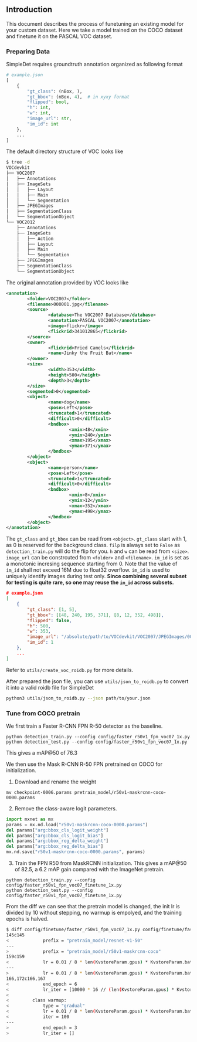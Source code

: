 ## Introduction
This document describes the process of funetuning an existing model for your custom dataset. Here we take a model trained on the COCO dataset and finetune it on the PASCAL VOC dataset.

### Preparing Data
SimpleDet requires groundtruth annotation organized as following format
```python
# example.json
[
    {
        "gt_class": (nBox, ),
        "gt_bbox": (nBox, 4),  # in xyxy format
        "flipped": bool,
        "h": int,
        "w": int,
        "image_url": str,
        "im_id": int
    },
    ...
]
```

The default directory structure of VOC looks like
```bash
$ tree -d
VOCdevkit
├── VOC2007
│   ├── Annotations
│   ├── ImageSets
│   │   ├── Layout
│   │   ├── Main
│   │   └── Segmentation
│   ├── JPEGImages
│   ├── SegmentationClass
│   └── SegmentationObject
└── VOC2012
    ├── Annotations
    ├── ImageSets
    │   ├── Action
    │   ├── Layout
    │   ├── Main
    │   └── Segmentation
    ├── JPEGImages
    ├── SegmentationClass
    └── SegmentationObject
```

The original annotation provided by VOC looks like
```xml
<annotation>
        <folder>VOC2007</folder>
        <filename>000001.jpg</filename>
        <source>
                <database>The VOC2007 Database</database>
                <annotation>PASCAL VOC2007</annotation>
                <image>flickr</image>
                <flickrid>341012865</flickrid>
        </source>
        <owner>
                <flickrid>Fried Camels</flickrid>
                <name>Jinky the Fruit Bat</name>
        </owner>
        <size>
                <width>353</width>
                <height>500</height>
                <depth>3</depth>
        </size>
        <segmented>0</segmented>
        <object>
                <name>dog</name>
                <pose>Left</pose>
                <truncated>1</truncated>
                <difficult>0</difficult>
                <bndbox>
                        <xmin>48</xmin>
                        <ymin>240</ymin>
                        <xmax>195</xmax>
                        <ymax>371</ymax>
                </bndbox>
        </object>
        <object>
                <name>person</name>
                <pose>Left</pose>
                <truncated>1</truncated>
                <difficult>0</difficult>
                <bndbox>
                        <xmin>8</xmin>
                        <ymin>12</ymin>
                        <xmax>352</xmax>
                        <ymax>498</ymax>
                </bndbox>
        </object>
</annotation>
```

The `gt_class` and `gt_bbox` can be read from `<object>`. `gt_class` start with 1, as 0 is reserved for the background class.
`filp` is always set to `False` as `detection_train.py` will do the flip for you.
`h` and `w` can be read from `<size>`.
`image_url` can be constrcuted from `<folder>` and `<filename>`.
`im_id` is set as a monotonic incresing sequence starting from 0. Note that the value of `im_id` shall not exceed 16M due to float32 overflow. `im_id` is used to uniquely identify images during test only. **Since combining several subset for testing is quite rare, so one may reuse the `im_id` across subsets.**

```json
# example.json
[
    {
        "gt_class": [1, 5],
        "gt_bbox": [[48, 240, 195, 371], [8, 12, 352, 498]],
        "flipped": false,
        "h": 500,
        "w": 353,
        "image_url": "/absolute/path/to/VOCdevkit/VOC2007/JPEGImages/000001.jpg",
        "im_id": 1
    },
    ...
]
```
Refer to `utils/create_voc_roidb.py` for more details.

After prepared the json file, you can use `utils/json_to_roidb.py` to convert it into a valid roidb file for SimpleDet
```bash
python3 utils/json_to_roidb.py --json path/to/your.json
```


### Tune from COCO pretrain
We first train a Faster R-CNN FPN R-50 detector as the baseline.
```
python detection_train.py --config config/faster_r50v1_fpn_voc07_1x.py
python detection_test.py --config config/faster_r50v1_fpn_voc07_1x.py
```
This gives a mAP@50 of 76.3

We then use the Mask R-CNN R-50 FPN pretrained on COCO for initialization.
1. Download and rename the weight
```
mv checkpoint-0006.params pretrain_model/r50v1-maskrcnn-coco-0000.params
```
2. Remove the class-aware logit parameters.
```python
import mxnet as mx
params = mx.nd.load("r50v1-maskrcnn-coco-0000.params")
del params["arg:bbox_cls_logit_weight"]
del params["arg:bbox_cls_logit_bias"]
del params["arg:bbox_reg_delta_weight"]
del params["arg:bbox_reg_delta_bias"]
mx.nd.save("r50v1-maskrcnn-coco-0000.params", params)
```

3. Train the FPN R50 from MaskRCNN initialization. This gives a mAP@50 of 82.5, a 6.2 mAP gain compared with the ImageNet pretrain.
```
python detection_train.py --config config/faster_r50v1_fpn_voc07_finetune_1x.py
python detection_test.py --config config/faster_r50v1_fpn_voc07_finetune_1x.py
```

From the diff we can see that the pretrain model is changed, the init lr is divided by 10 without stepping, no warmup is empolyed, and the training epochs is halved.

```bash
$ diff config/finetune/faster_r50v1_fpn_voc07_1x.py config/finetune/faster_r50v1_fpn_voc07_finetune_1x.py
145c145
<             prefix = "pretrain_model/resnet-v1-50"
---
>             prefix = "pretrain_model/r50v1-maskrcnn-coco"
159c159
<             lr = 0.01 / 8 * len(KvstoreParam.gpus) * KvstoreParam.batch_image
---
>             lr = 0.01 / 8 * len(KvstoreParam.gpus) * KvstoreParam.batch_image / 10
166,172c166,167
<             end_epoch = 6
<             lr_iter = [10000 * 16 // (len(KvstoreParam.gpus) * KvstoreParam.batch_image)]
<
<         class warmup:
<             type = "gradual"
<             lr = 0.01 / 8 * len(KvstoreParam.gpus) * KvstoreParam.batch_image / 3.0
<             iter = 100
---
>             end_epoch = 3
>             lr_iter = []

```